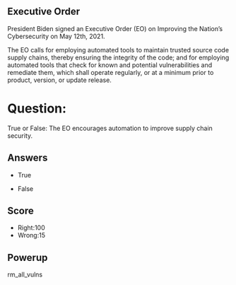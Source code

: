 ## Executive Order
President Biden signed an
Executive Order (EO) on Improving the Nation’s Cybersecurity
on May 12th, 2021.

The EO calls for
employing automated tools
to maintain trusted source code supply chains,
thereby ensuring the integrity of the code;
and for employing automated tools that check
for known and potential vulnerabilities
and remediate them, which shall operate regularly,
or at a minimum prior to product, version,
or update release.

# Question:
True or False: The EO encourages automation
to improve supply chain security.

## Answers
* True
- False


## Score
- Right:100
- Wrong:15

## Powerup
rm_all_vulns
